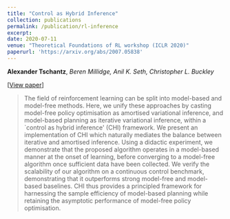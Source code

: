 ```yaml
---
title: "Control as Hybrid Inference"
collection: publications
permalink: /publication/rl-inference
excerpt: 
date: 2020-07-11
venue: "Theoretical Foundations of RL workshop (ICLR 2020)"
paperurl: 'https://arxiv.org/abs/2007.05838'
---
```


__Alexander Tschantz__, _Beren Millidge, Anil K. Seth, Christopher L. Buckley_

[[View paper](https://arxiv.org/abs/2007.05838)] 

> The field of reinforcement learning can be split into model-based and model-free methods. Here, we unify these approaches by casting model-free policy optimisation as amortised variational inference, and model-based planning as iterative variational inference, within a `control as hybrid inference' (CHI) framework. We present an implementation of CHI which naturally mediates the balance between iterative and amortised inference. Using a didactic experiment, we demonstrate that the proposed algorithm operates in a model-based manner at the onset of learning, before converging to a model-free algorithm once sufficient data have been collected. We verify the scalability of our algorithm on a continuous control benchmark, demonstrating that it outperforms strong model-free and model-based baselines. CHI thus provides a principled framework for harnessing the sample efficiency of model-based planning while retaining the asymptotic performance of model-free policy optimisation.
